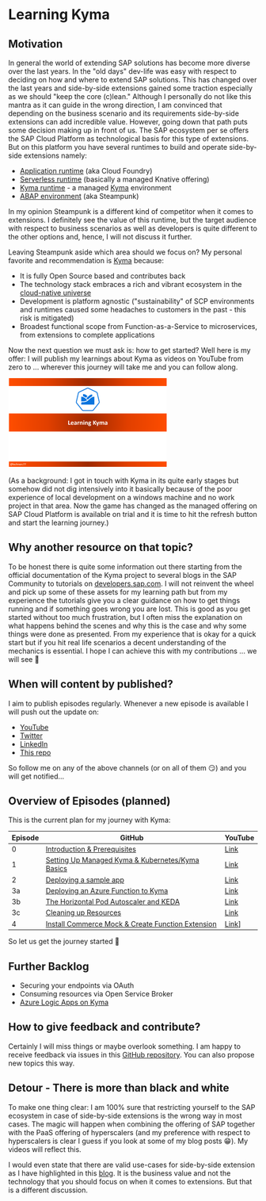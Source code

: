 # Learning Kyma 

## Motivation
In general the world of extending SAP solutions has become more diverse over the last years. In the "old days" dev-life was easy with respect to deciding on how and where to extend SAP solutions. This has changed over the last years and side-by-side extensions gained some traction especially as we should "keep the core (c)lean."
Although I personally do not like this mantra as it can guide in the wrong direction, I am convinced that depending on the business scenario and its requirements side-by-side extensions can add incredible value. 
However, going down that path puts some decision making up in front of us. The SAP ecosystem per se offers the SAP Cloud Platform as technological basis for this type of extensions. But on this platform you have several runtimes to build and operate side-by-side extensions namely:
* [Application runtime](https://discovery-center.cloud.sap/serviceCatalog/257fac1c-88aa-415b-8ea8-c96282c9a19b) (aka Cloud Foundry)
* [Serverless runtime](https://discovery-center.cloud.sap/serviceCatalog/731e36df-863f-49f7-9b15-dd6dc9ffc60b) (basically a managed Knative offering)
* [Kyma runtime](https://discovery-center.cloud.sap/serviceCatalog/1b320a69-c013-417c-bf55-2683299777c6) - a managed [Kyma](https://kyma-project.io/) environment 
* [ABAP environment](https://discovery-center.cloud.sap/serviceCatalog/0ad55771-a533-4d25-a4dd-e3d8b1ffa4f6) (aka Steampunk)

In my opinion Steampunk is a different kind of competitor when it comes to extensions. I definitely see the value of this runtime, but the target audience with respect to business scenarios as well as developers is quite different to the other options and, hence, I will not discuss it further.

Leaving Steampunk aside which area should we focus on? My personal favorite and recommendation is [Kyma](https://kyma-project.io/) because:
* It is fully Open Source based and contributes back 
* The technology stack embraces a rich and vibrant ecosystem in the [cloud-native universe](https://www.cncf.io/) 
* Development is platform agnostic ("sustainability" of SCP environments and runtimes caused some headaches to customers in the past - this risk is mitigated)
* Broadest functional scope from Function-as-a-Service to microservices, from extensions to complete applications

Now the next question we must ask is: how to get started? 
Well here is my offer: I will publish my learnings about Kyma as videos on YouTube from zero to ... wherever this journey will take me and you can follow along. 

![Logo](./pics/Intro.png)

(As a background: I got in touch with Kyma in its quite early stages but somehow did not dig intensively into it basically because of the poor experience of local development on a windows machine and no work project in that area. Now the game has changed as the managed offering on SAP Cloud Platform is available on trial and it is time to hit the refresh button and start the learning journey.)   

## Why another resource on that topic?
To be honest there is quite some information out there starting from the official documentation of the Kyma project to several blogs in the SAP Community to tutorials on [developers.sap.com](https://developers.sap.com/tutorial-navigator.html). I will not reinvent the wheel and pick up some of these assets for my learning path but from my experience the tutorials give you a clear guidance on how to get things running and if something goes wrong you are lost. This is good as you get started without too much frustration, but I often miss the explanation on what happens behind the scenes and why this is the case and why some things were done as presented. From my experience that is okay for a quick start but if you hit real life scenarios a decent understanding of the mechanics is essential. I hope I can achieve this with my contributions ... we will see 🧐

## When will content by published?
I aim to publish episodes regularly. Whenever a new episode is available I will push out the update on:
* [YouTube](https://www.youtube.com/channel/UCeaAZSNyP3MbyGe_1KKZADA?view_as=subscriber)
* [Twitter](https://twitter.com/lechnerc77)
* [LinkedIn](https://www.linkedin.com/in/christian-lechner-963b7017)
* [This repo](https://github.com/lechnerc77/learningKyma)

So follow me on any of the above channels (or on all of them 😏) and you will get notified...

## Overview of Episodes (planned)
This is the current plan for my journey with Kyma: 

| Episode        |  GitHub  | YouTube | 
|----------------|-----------|-----------|
| 0              | [Introduction & Prerequisites](https://github.com/lechnerc77/learningKyma/blob/main/episode0/Episode0.md) | [Link](https://youtu.be/wqQflgmyboY) |
| 1              | [Setting Up Managed Kyma & Kubernetes/Kyma Basics](https://github.com/lechnerc77/learningKyma/blob/main/episode1/Episode1.md) | [Link](https://youtu.be/uhkbbH7oS5g) |
| 2              | [Deploying a sample app](https://github.com/lechnerc77/learningKyma/blob/main/episode2/Episode2.md) | [Link](https://youtu.be/ypRgpicgqqQ) |
| 3a             | [Deploying an Azure Function to Kyma](https://github.com/lechnerc77/learningKyma/blob/main/episode3/Episode3.md) | [Link](https://youtu.be/Jr4QHOq_XvI) |
| 3b             | [The Horizontal Pod Autoscaler and KEDA](https://github.com/lechnerc77/learningKyma/blob/main/episode3/Episode3.md) | [Link](https://youtu.be/wH2rIADfdoE) |
| 3c             | [Cleaning up Resources](https://github.com/lechnerc77/learningKyma/blob/main/episode3/Episode3.md) | [Link](https://youtu.be/VIWW4Si5Sa8) |
| 4              | [Install Commerce Mock & Create Function Extension](https://github.com/lechnerc77/learningKyma/blob/main/episode4/Episode4.md) | [Link](https://youtu.be/r9mlTXHfnNM)] |

So let us get the journey started 🚀

## Further Backlog
* Securing your endpoints via OAuth
* Consuming resources via Open Service Broker
* [Azure Logic Apps on Kyma](https://docs.microsoft.com/en-us/azure/logic-apps/create-stateful-stateless-workflows-visual-studio-code#deploy-to-docker-container)

## How to give feedback and contribute?
Certainly I will miss things or maybe overlook something. I am happy to receive feedback via issues in this [GitHub repository](https://github.com/lechnerc77/learningKyma). You can also propose new topics this way.

## Detour - There is more than black and white
To make one thing clear: I am 100% sure that restricting yourself to the SAP ecosystem in case of side-by-side extensions is the wrong way in most cases. The magic will happen when combining the offering of SAP together with the PaaS offering of hyperscalers (and my preference with respect to hyperscalers is clear I guess if you look at some of my blog posts 😁). My videos will reflect this.

I would even state that there are valid use-cases for side-by-side extension as I have highlighted in this [blog](https://blogs.sap.com/2019/12/09/a-serverless-extension-story-from-abap-to-azure/). It is the business value and not the technology that you should focus on when it comes to extensions. But that is a different discussion.
